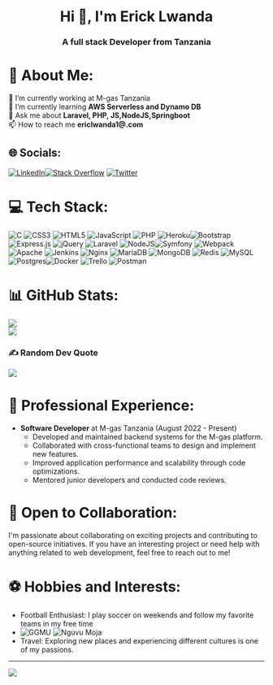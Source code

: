 <h1 align="center">Hi 👋, I'm Erick Lwanda</h1>
<h3 align="center">A full stack Developer from Tanzania</h3>

# 💫 About Me:
🔭 I’m currently working at M-gas Tanzania<br>🌱 I’m currently learning **AWS Serverless and Dynamo DB**<br>💬 Ask me about **Laravel, PHP, JS,NodeJS,Springboot**<br>📫 How to reach me **ericlwanda1@.com**


## 🌐 Socials:
[![LinkedIn](https://img.shields.io/badge/LinkedIn-%230077B5.svg?logo=linkedin&logoColor=white)](https://www.linkedin.com/in/erick-lwanda-88a2a1202/)[![Stack Overflow](https://img.shields.io/badge/-Stackoverflow-FE7A16?logo=stack-overflow&logoColor=white)](https://stackoverflow.com/users/22286477/eric-lwanda) [![Twitter](https://img.shields.io/badge/Twitter-%231DA1F2.svg?logo=Twitter&logoColor=white)](https://twitter.com/dev_rico_23) 

# 💻 Tech Stack:
![C](https://img.shields.io/badge/c-%2300599C.svg?style=for-the-badge&logo=c&logoColor=white) ![CSS3](https://img.shields.io/badge/css3-%231572B6.svg?style=for-the-badge&logo=css3&logoColor=white) ![HTML5](https://img.shields.io/badge/html5-%23E34F26.svg?style=for-the-badge&logo=html5&logoColor=white) ![JavaScript](https://img.shields.io/badge/javascript-%23323330.svg?style=for-the-badge&logo=javascript&logoColor=%23F7DF1E) ![PHP](https://img.shields.io/badge/php-%23777BB4.svg?style=for-the-badge&logo=php&logoColor=white) ![Heroku](https://img.shields.io/badge/heroku-%23430098.svg?style=for-the-badge&logo=heroku&logoColor=white)![Bootstrap](https://img.shields.io/badge/bootstrap-%23563D7C.svg?style=for-the-badge&logo=bootstrap&logoColor=white) ![Express.js](https://img.shields.io/badge/express.js-%23404d59.svg?style=for-the-badge&logo=express&logoColor=%2361DAFB) ![jQuery](https://img.shields.io/badge/jquery-%230769AD.svg?style=for-the-badge&logo=jquery&logoColor=white) ![Laravel](https://img.shields.io/badge/laravel-%23FF2D20.svg?style=for-the-badge&logo=laravel&logoColor=white) ![NodeJS](https://img.shields.io/badge/node.js-6DA55F?style=for-the-badge&logo=node.js&logoColor=white)![Symfony](https://img.shields.io/badge/symfony-%23000000.svg?style=for-the-badge&logo=symfony&logoColor=white) ![Webpack](https://img.shields.io/badge/webpack-%238DD6F9.svg?style=for-the-badge&logo=webpack&logoColor=black) ![Apache](https://img.shields.io/badge/apache-%23D42029.svg?style=for-the-badge&logo=apache&logoColor=white) ![Jenkins](https://img.shields.io/badge/jenkins-%232C5263.svg?style=for-the-badge&logo=jenkins&logoColor=white) ![Nginx](https://img.shields.io/badge/nginx-%23009639.svg?style=for-the-badge&logo=nginx&logoColor=white) ![MariaDB](https://img.shields.io/badge/MariaDB-003545?style=for-the-badge&logo=mariadb&logoColor=white) ![MongoDB](https://img.shields.io/badge/MongoDB-%234ea94b.svg?style=for-the-badge&logo=mongodb&logoColor=white) ![Redis](https://img.shields.io/badge/redis-%23DD0031.svg?style=for-the-badge&logo=redis&logoColor=white) ![MySQL](https://img.shields.io/badge/mysql-%2300f.svg?style=for-the-badge&logo=mysql&logoColor=white) ![Postgres](https://img.shields.io/badge/postgres-%23316192.svg?style=for-the-badge&logo=postgresql&logoColor=white)![Docker](https://img.shields.io/badge/docker-%230db7ed.svg?style=for-the-badge&logo=docker&logoColor=white) ![Trello](https://img.shields.io/badge/Trello-%23026AA7.svg?style=for-the-badge&logo=Trello&logoColor=white) ![Postman](https://img.shields.io/badge/Postman-FF6C37?style=for-the-badge&logo=postman&logoColor=white)


# 📊 GitHub Stats:
![](https://github-readme-streak-stats.herokuapp.com/?user=ericlwanda&theme=dark&hide_border=false)<br/>
![](https://github-readme-stats.vercel.app/api/top-langs/?username=ericlwanda&theme=dark&hide_border=false&include_all_commits=false&count_private=true&layout=compact)

### ✍️ Random Dev Quote
![](https://quotes-github-readme.vercel.app/api?type=horizontal&theme=radical)


# 💼 Professional Experience:
- **Software Developer** at M-gas Tanzania (August 2022 - Present)
  - Developed and maintained backend systems for the M-gas platform.
  - Collaborated with cross-functional teams to design and implement new features.
  - Improved application performance and scalability through code optimizations.
  - Mentored junior developers and conducted code reviews.

# 🚀 Open to Collaboration:
I'm passionate about collaborating on exciting projects and contributing to open-source initiatives. If you have an interesting project or need help with anything related to web development, feel free to reach out to me!

# ⚽ Hobbies and Interests:
- Football Enthusiast: I play soccer on weekends and follow my favorite teams in my free time<br>
- ![GGMU](https://upload.wikimedia.org/wikipedia/hif/f/ff/Manchester_United_FC_crest.png?20150523185345?style=for-the-badge&logo=c&logoColor=white)
 ![Nguvu Moja](https://upload.wikimedia.org/wikipedia/en/thumb/b/bf/Simba_Sports_Club.png/50px-Simba_Sports_Club.png?style=for-the-badge&logo=c&logoColor=white)
- Travel: Exploring new places and experiencing different cultures is one of my passions.


---
[![](https://visitcount.itsvg.in/api?id=ericlwanda&icon=0&color=4)](https://visitcount.itsvg.in)
